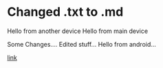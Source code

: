 # Changed .txt to .md 

Hello from another device
Hello from main device

Some Changes....
Edited stuff...
Hello from android...


[link](text2.md)
